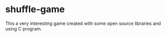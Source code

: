 # shuffle-game
This a very interesting game created with some open source libraries and using C program.

